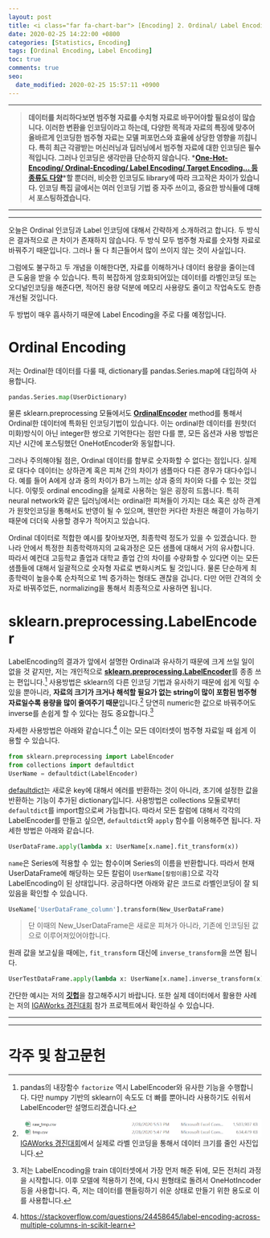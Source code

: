 ```yaml
---
layout: post
title: <i class="far fa-chart-bar"> [Encoding] 2. Ordinal/ Label Encoding</i>
date: 2020-02-25 14:22:00 +0800
categories: [Statistics, Encoding]
tags: [Ordinal Encoding, Label Encoding]
toc: true
comments: true
seo:
  date_modified: 2020-02-25 15:57:11 +0900
---
```


***  
> <b>데이터를 처리하다보면 범주형 자료를 수치형 자료로 바꾸어야할 필요성이 많습니다. 이러한 변환을 인코딩이라고 하는데, 다양한 목적과 자료의 특징에 맞추어 올바르게 인코딩한 범주형 자료는 모델 퍼포먼스와 효율에 상당한 영향을 끼칩니다. 특히 최근 각광받는 머신러닝과 딥러닝에서 범주형 자료에 대한 인코딩은 필수적입니다. 그러나 인코딩은 생각만큼 단순하지 않습니다. *[One-Hot-Encoding/ Ordinal-Encoding/ Label Encoding/ Target Encoding... 등 종류도 다양](http://contrib.scikit-learn.org/categorical-encoding/index.html)*할 뿐더러, 비슷한 인코딩도 library에 따라 크고작은 차이가 있습니다. 인코딩 특집 글에서는 여러 인코딩 기법 중 자주 쓰이고, 중요한 방식들에 대해서 포스팅하겠습니다.</b>   


***  
***  
  
  
오늘은 Ordinal 인코딩과 Label 인코딩에 대해서 간략하게 소개하려고 합니다. 두 방식은 결과적으로 큰 차이가 존재하지 않습니다. 두 방식 모두 범주형 자료를 숫자형 자료로 바꿔주기 때문입니다. 그러나 둘 다 최근들어서 많이 쓰이지 않는 것이 사실입니다.  

그럼에도 불구하고 두 개념을 이해한다면, 자료를 이해하거나 데이터 용량을 줄이는데 큰 도움을 받을 수 있습니다. 특히 복잡하게 암호화되어있는 데이터를 라벨인코딩 또는 오디널인코딩을 해준다면, 적어진 용량 덕분에 메모리 사용량도 줄이고 작업속도도 한층 개선될 것입니다.  

두 방법이 매우 흡사하기 때문에 Label Encoding을 주로 다룰 예정입니다.  

# Ordinal Encoding  
저는 Ordinal한 데이터를 다룰 때, dictionary를 pandas.Series.map에 대입하여 사용합니다.  

```python
pandas.Series.map(UserDictionary)
```  
물론 sklearn.preprocessing 모듈에서도 <b>[OrdinalEncoder](https://scikit-learn.org/stable/modules/generated/sklearn.preprocessing.OrdinalEncoder.html)</b> method를 통해서 Ordinal한 데이터에 특화된 인코딩기법이 있습니다. 이는 ordinal한 데이터를 원핫(더미화)방식이 아닌 integer한 쌍으로 기억한다는 점만 다를 뿐, 모든 옵션과 사용 방법은 지난 시간에 포스팅했던 OneHotEncoder와 동일합니다.  

그러나 주의해야될 점은, Ordinal 데이터를 함부로 숫자화할 수 없다는 점입니다. 실제로 대다수 데이터는 상하관계 혹은 피쳐 간의 차이가 샘플마다 다른 경우가 대다수입니다. 예를 들어 A에게 상과 중의 차이가 B가 느끼는 상과 중의 차이와 다를 수 있는 것입니다. 이렇듯 ordinal encoding을 실제로 사용하는 일은 굉장히 드뭅니다. 특히 neural network와 같은 딥러닝에서는 ordinal한 피쳐들이 가지는 대소 혹은 상하 관계가 원핫인코딩을 통해서도 반영이 될 수 있으며, 웬만한 커다란 차원은 해결이 가능하기 때문에 더더욱 사용할 경우가 적어지고 있습니다.  

Ordinal 데이터로 적합한 예시를 찾아보자면, 최종학력 정도가 있을 수 있겠습니다. 한 나라 안에서 특정한 최종학력까지의 교육과정은 모든 샘플에 대해서 거의 유사합니다. 따라서 예컨대 고등학교 졸업과 대학교 졸업 간의 차이를 수량화할 수 있다면 이는 모든 샘플들에 대해서 일괄적으로 숫자형 자료로 변화시켜도 될 것입니다. 물론 단순하게 최종학력이 높을수록 순차적으로 1씩 증가하는 형태도 괜찮을 겁니다. 다만 어떤 간격의 숫자로 바꿔주었든, normalizing을 통해서 최종적으로 사용하면 됩니다.  



# sklearn.preprocessing.LabelEncoder
LabelEncoding의 결과가 앞에서 설명한 Ordinal과 유사하기 때문에 크게 쓰일 일이 없을 것 같지만, 저는 개인적으로 <b>[sklearn.preprocessing.LabelEncoder](https://scikit-learn.org/stable/modules/generated/sklearn.preprocessing.LabelEncoder.html)</b>를 종종 쓰는 편입니다.[^fac] 사용방법은 sklearn의 다른 인코딩 기법과 유사하기 때문에 쉽게 익힐 수 있을 뿐아니라, <b>자료의 크기가 크거나 해석할 필요가 없는 string이 많이 포함된 범주형 자료일수록 용량을 많이 줄여주기 때문</b>입니다.[^ex] 당연히 numeric한 값으로 바꿔주어도 inverse를 손쉽게 할 수 있다는 점도 중요합니다.[^usage]  

[^fac]: pandas의 내장함수 `factorize` 역시 LabelEncoder와 유사한 기능을 수행합니다. 다만 numpy 기반의 sklearn이 속도도 더 빠를 뿐아니라 사용하기도 쉬워서 LabelEncoder만 설명드리겠습니다.

[^ex]: ![ex](/assets/img/sample/[post][encoding]size.png) [IGAWorks 경진대회](https://haehwan.github.io/posts/Comp-CTR/)에서 실제로 라벨 인코딩을 통해서 데이터 크기를 줄인 사진입니다.   

[^usage]: 저는 LabelEncoding을 train 데이터셋에서 가장 먼저 해준 뒤에, 모든 전처리 과정을 시작합니다. 이후 모델에 적용하기 전에, 다시 원형태로 돌려서 OneHotIncoder 등을 사용합니다. 즉, 저는 데이터를 핸들링하기 쉬운 상태로 만들기 위한 용도로 이를 사용합니다.   

자세한 사용방법은 아래와 같습니다.[^ref] 이는 모든 데이터셋이 범주형 자료일 때 쉽게 이용할 수 있습니다.  

[^ref]: https://stackoverflow.com/questions/24458645/label-encoding-across-multiple-columns-in-scikit-learn  


```python
from sklearn.preprocessing import LabelEncoder
from collections import defaultdict
UserName = defaultdict(LabelEncoder)
```
[defaultdict](https://docs.python.org/2/library/collections.html#defaultdict-objects)는 새로운 key에 대해서 에러를 반환하는 것이 아니라, 초기에 설정한 값을 반환하는 기능이 추가된 dictionary입니다. 사용방법은 collections 모둘로부터 `defaultdict`를 import함으로써 가능합니다. 따라서 모든 칼럼에 대해서 각각의 LabelEncoder를 만들고 싶으면, `defaultdict`와 `apply` 함수를 이용해주면 됩니다. 자세한 방법은 아래와 같습니다.  
```python
UserDataFrame.apply(lambda x: UserName[x.name].fit_transform(x))
```
`name`은 Series에 적용할 수 있는 함수이며 Series의 이름을 반환합니다. 따라서 현재 UserDataFrame에 해당하는 모든 칼럼이 `UserName[칼럼이름]`으로 각각 LabelEncoding이 된 상태입니다. 궁금하다면 아래와 같은 코드로 라벨인코딩이 잘 되있음을 확인할 수 있습니다.  
```python
UseName['UserDataFrame_column'].transform(New_UserDataFrame)
```
> 단 이때의 New_UserDataFrame은 새로운 피쳐가 아니라, 기존에 인코딩된 값으로 이루어져있어야합니다.  


원래 값을 보고싶을 때에는, `fit_transform` 대신에 `inverse_transform`을 쓰면 됩니다.
```python
UserTestDataFrame.apply(lambda x: UserName[x.name].inverse_transform(x))
```

간단한 예시는 저의 <b>[깃헙](https://github.com/HaeHwan/HaeHwan.github.io/blob/master/_posts/%5BEncoding%5D%20OHE/LabelEncoder.md)</b>을 참고해주시기 바랍니다. 또한 실제 데이터에서 활용한 사례는 저의 [IGAWorks 경진대회](https://haehwan.github.io/tabs/projects/) 참가 프로젝트에서 확인하실 수 있습니다.

***
***

# 각주 및 참고문헌

